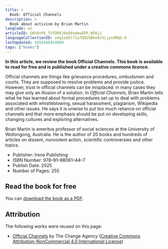 ```yaml
---
title: >
  Book: Official Channels
description: >
  Book about activism by Brian Martin
langCode: en
articleID: GKh8xPb_TVfDRXJ6eQ8smbwEER_W50j2
languageCollectionID: veq1aXbl71a7QQIhBbe8v5LjysdMQZ-A
lastUpdated: 1655466914969
tags: ["books"]
---
```


**In this article, we review the book Official Channels. This book is available to read for free and is published under a creative commons licence.**

Official channels are things like grievance procedures, ombudsmen and courts. They are supposed to resolve problems and provide justice. However, trust in official channels can be misplaced: in many cases they may give only an illusion of a solution. In _Official Channels,_ Brian Martin tells what he has learned about formal procedures set up to deal with problems associated with whistleblowing, sexual harassment, plagiarism, Wikipedia and other issues. He says it is unwise to put too much reliance on official channels and that more emphasis should be put on developing skills, changing cultures and exploring alternatives.

Brian Martin is emeritus professor of social sciences at the University of Wollongong, Australia. He is the author of 20 books and hundreds of articles on dissent, nonviolent action, scientific controversies and other topics.

-   Publisher: Irene Publishing
-   ISBN Number: 978–91–88061–44–7
-   Publish Date: 2025
-   Number of Pages: 255

## Read the book for free

You can [download the book as a PDF](https://www.bmartin.cc/pubs/20oc/index.html).

## Attribution

The following works were reused on this page:

-   [Official Channels](https://thechangeagency.org/official-channels/) by The Change Agency ([Creative Commons Attribution-NonCommercial 4.0 International License](http://creativecommons.org/licenses/by-nc/4.0/))